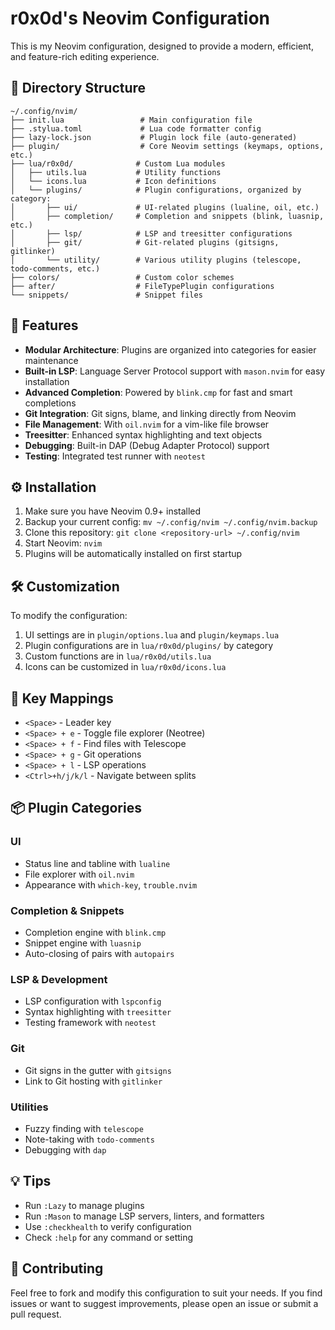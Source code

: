 # r0x0d's Neovim Configuration

This is my Neovim configuration, designed to provide a modern, efficient, and feature-rich editing experience.

## 📁 Directory Structure

```
~/.config/nvim/
├── init.lua                 # Main configuration file
├── .stylua.toml             # Lua code formatter config
├── lazy-lock.json           # Plugin lock file (auto-generated)
├── plugin/                  # Core Neovim settings (keymaps, options, etc.)
├── lua/r0x0d/              # Custom Lua modules
│   ├── utils.lua           # Utility functions
│   └── icons.lua           # Icon definitions
│   └── plugins/            # Plugin configurations, organized by category:
│       ├── ui/             # UI-related plugins (lualine, oil, etc.)
│       ├── completion/     # Completion and snippets (blink, luasnip, etc.)
│       ├── lsp/            # LSP and treesitter configurations
│       ├── git/            # Git-related plugins (gitsigns, gitlinker)
│       └── utility/        # Various utility plugins (telescope, todo-comments, etc.)
├── colors/                 # Custom color schemes
├── after/                  # FileTypePlugin configurations
└── snippets/               # Snippet files
```

## 🚀 Features

- **Modular Architecture**: Plugins are organized into categories for easier maintenance
- **Built-in LSP**: Language Server Protocol support with `mason.nvim` for easy installation
- **Advanced Completion**: Powered by `blink.cmp` for fast and smart completions
- **Git Integration**: Git signs, blame, and linking directly from Neovim
- **File Management**: With `oil.nvim` for a vim-like file browser
- **Treesitter**: Enhanced syntax highlighting and text objects
- **Debugging**: Built-in DAP (Debug Adapter Protocol) support
- **Testing**: Integrated test runner with `neotest`

## ⚙️ Installation

1. Make sure you have Neovim 0.9+ installed
2. Backup your current config: `mv ~/.config/nvim ~/.config/nvim.backup`
3. Clone this repository: `git clone <repository-url> ~/.config/nvim`
4. Start Neovim: `nvim`
5. Plugins will be automatically installed on first startup

## 🛠️ Customization

To modify the configuration:

1. UI settings are in `plugin/options.lua` and `plugin/keymaps.lua`
2. Plugin configurations are in `lua/r0x0d/plugins/` by category
3. Custom functions are in `lua/r0x0d/utils.lua`
4. Icons can be customized in `lua/r0x0d/icons.lua`

## 🔧 Key Mappings

- `<Space>` - Leader key
- `<Space> + e` - Toggle file explorer (Neotree)
- `<Space> + f` - Find files with Telescope
- `<Space> + g` - Git operations
- `<Space> + l` - LSP operations
- `<Ctrl>+h/j/k/l` - Navigate between splits

## 📦 Plugin Categories

### UI
- Status line and tabline with `lualine`
- File explorer with `oil.nvim`
- Appearance with `which-key`, `trouble.nvim`

### Completion & Snippets
- Completion engine with `blink.cmp`
- Snippet engine with `luasnip`
- Auto-closing of pairs with `autopairs`

### LSP & Development
- LSP configuration with `lspconfig`
- Syntax highlighting with `treesitter`
- Testing framework with `neotest`

### Git
- Git signs in the gutter with `gitsigns`
- Link to Git hosting with `gitlinker`

### Utilities
- Fuzzy finding with `telescope`
- Note-taking with `todo-comments`
- Debugging with `dap`

## 💡 Tips

- Run `:Lazy` to manage plugins
- Run `:Mason` to manage LSP servers, linters, and formatters
- Use `:checkhealth` to verify configuration
- Check `:help` for any command or setting

## 🤝 Contributing

Feel free to fork and modify this configuration to suit your needs. If you find issues or want to suggest improvements, please open an issue or submit a pull request.